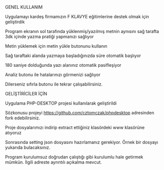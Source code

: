 GENEL KULLANIM


Uygulamayı kardeş firmamızın F KLAVYE eğitimlerine destek olmak için geliştirdik 


Program ekranın sol tarafında yüklenmiş/yazılmış metnin aynısını sağ tarafta 3dk içinde yazma pratiği yapmanızı sağlıyor


Metin yüklemek için metin yükle butonunu kullanın


Sağ taraftaki alanda yazmaya başladığınızda süre otomatik başlıyor


180 saniye dolduğunda yazı alanınız otomatik pasifleşiyor


Analiz butonu ile hatalarınızı görmenizi sağlıyor


Dilerseniz sıfırla butonu ile tekrar çalışabilirsiniz.




GELİŞTİRİCİLER İÇİN


Uygulama PHP-DESKTOP projesi kullanılarak geliştirildi


Sözkonusu projeyi https://github.com/cztomczak/phpdesktop adresinden fork edebilirsiniz.

Proje dosyalarımızı indirip extract ettiğiniz klasördeki www klasörüne atıyoruz

Sonrasında setting json dosyasını hazırlamanız gerekiyor. Örnek bir dosyayı yukarıda bulacaksınız.

Program kurulumsuz doğrudan çalıştığı gibi kurulumlu hale getirmek mümkün. İlgili adreste ayrıntılı açıkalma mevcut.

